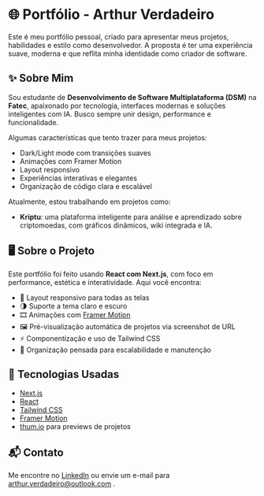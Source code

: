 # 🌐 Portfólio - Arthur Verdadeiro

Este é meu portfólio pessoal, criado para apresentar meus projetos, habilidades e estilo como desenvolvedor. A proposta é ter uma experiência suave, moderna e que reflita minha identidade como criador de software.

## ✨ Sobre Mim

Sou estudante de **Desenvolvimento de Software Multiplataforma (DSM)** na **Fatec**, apaixonado por tecnologia, interfaces modernas e soluções inteligentes com IA. Busco sempre unir design, performance e funcionalidade.

Algumas características que tento trazer para meus projetos:

- Dark/Light mode com transições suaves
- Animações com Framer Motion
- Layout responsivo
- Experiências interativas e elegantes
- Organização de código clara e escalável

Atualmente, estou trabalhando em projetos como:

- **Kriptu**: uma plataforma inteligente para análise e aprendizado sobre criptomoedas, com gráficos dinâmicos, wiki integrada e IA.

## 🖥️ Sobre o Projeto

Este portfólio foi feito usando **React com Next.js**, com foco em performance, estética e interatividade. Aqui você encontra:

- 📱 Layout responsivo para todas as telas
- 🌗 Suporte a tema claro e escuro
- 🎞️ Animações com [Framer Motion](https://www.framer.com/motion/)
- 🖼️ Pré-visualização automática de projetos via screenshot de URL
- ⚡ Componentização e uso de Tailwind CSS
- 🧠 Organização pensada para escalabilidade e manutenção

## 🚀 Tecnologias Usadas

- [Next.js](https://nextjs.org/)
- [React](https://reactjs.org/)
- [Tailwind CSS](https://tailwindcss.com/)
- [Framer Motion](https://www.framer.com/motion/)
- [thum.io](https://www.thum.io/) para previews de projetos

## 📬 Contato

Me encontre no [LinkedIn](https://www.linkedin.com/in/arthur-verdadeiro/) ou envie um e-mail para arthur.verdadeiro@outlook.com .
